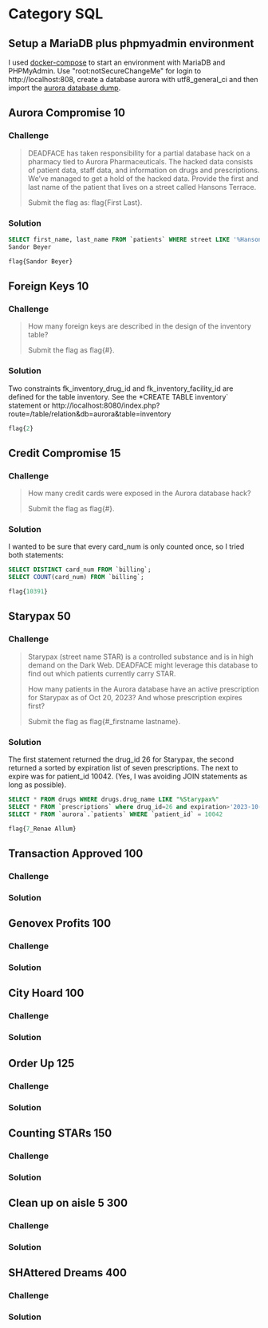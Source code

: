 # Category SQL

## Setup a MariaDB plus phpmyadmin environment

I used [docker-compose](docker-compose.yml) to start an environment with MariaDB and PHPMyAdmin. Use "root:notSecureChangeMe" for login to http://localhost:808, create a database aurora with utf8_general_ci and then import the [aurora database dump](aurora.zip).

## Aurora Compromise 10

### Challenge
> DEADFACE has taken responsibility for a partial database hack on a pharmacy tied to Aurora Pharmaceuticals. The hacked data consists of patient data, staff data, and information on drugs and prescriptions. We’ve managed to get a hold of the hacked data. Provide the first and last name of the patient that lives on a street called Hansons Terrace.
>
> Submit the flag as: flag{First Last}.

### Solution
```sql
SELECT first_name, last_name FROM `patients` WHERE street LIKE '%Hansons Terrace%'; 
Sandor Beyer

flag{Sandor Beyer}
```
    
## Foreign Keys 10

### Challenge
> How many foreign keys are described in the design of the inventory table?
>
> Submit the flag as flag{#}.

### Solution
Two constraints fk_inventory_drug_id and fk_inventory_facility_id are defined for the table inventory. 
See the *CREATE TABLE ìnventory` statement or http://localhost:8080/index.php?route=/table/relation&db=aurora&table=inventory

```sql
flag{2}
```

## Credit Compromise 15

### Challenge
> How many credit cards were exposed in the Aurora database hack?
>
> Submit the flag as flag{#}.

### Solution
I wanted to be sure that every card_num is only counted once, so I tried both statements:

```sql
SELECT DISTINCT card_num FROM `billing`;
SELECT COUNT(card_num) FROM `billing`;

flag{10391}
```
    
## Starypax 50

### Challenge
>Starypax (street name STAR) is a controlled substance and is in high demand on the Dark Web. DEADFACE might leverage this database to find out which patients currently carry STAR.
>
>How many patients in the Aurora database have an active prescription for Starypax as of Oct 20, 2023? And whose prescription expires first?
>
>Submit the flag as flag{#_firstname lastname}.

### Solution
The first statement returned the drug_id 26 for Starypax, the second returned a sorted by expiration list of seven prescriptions. The next to expire was for patient_id 10042. (Yes, I was avoiding JOIN statements as long as possible).

```sql
SELECT * FROM drugs WHERE drugs.drug_name LIKE "%Starypax%"
SELECT * FROM `prescriptions` where drug_id=26 and expiration>'2023-10-20' ORDER BY `prescriptions`.`expiration` DESC
SELECT * FROM `aurora`.`patients` WHERE `patient_id` = 10042

flag{7_Renae Allum}
```

## Transaction Approved 100

### Challenge

### Solution
   
## Genovex Profits 100

### Challenge

### Solution

## City Hoard 100

### Challenge

### Solution

##    Order Up 125

### Challenge

### Solution

## Counting STARs 150
    
### Challenge

### Solution

## Clean up on aisle 5 300

### Challenge

### Solution

## SHAttered Dreams 400

### Challenge

### Solution
